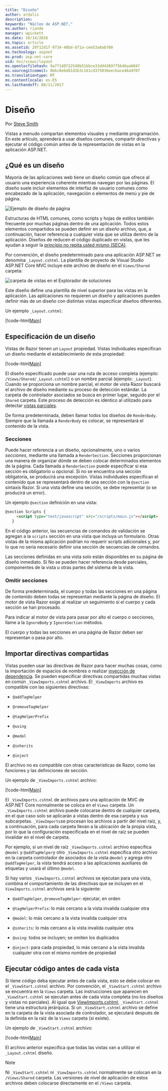 ```yaml
---
title: "Diseño"
author: ardalis
description: 
keywords: "Núcleo de ASP.NET,"
ms.author: riande
manager: wpickett
ms.date: 10/14/2016
ms.topic: article
ms.assetid: 29f12d1f-9734-48bd-bf1a-cee53a8ab700
ms.technology: aspnet
ms.prod: asp.net-core
uid: mvc/views/layout
ms.openlocfilehash: 9a7f140722548b51bbce33d44389ff5646aa6047
ms.sourcegitcommit: 0b6c8e6d81d2b3c161cd375036eecbace46a9707
ms.translationtype: MT
ms.contentlocale: es-ES
ms.lasthandoff: 08/11/2017
---
```

# <a name="layout"></a>Diseño

Por [Steve Smith](http://ardalis.com)

Vistas a menudo compartan elementos visuales y mediante programación. En este artículo, aprenderá a usar diseños comunes, compartir directivas y ejecutar el código común antes de la representación de vistas en la aplicación ASP.NET.

## <a name="what-is-a-layout"></a>¿Qué es un diseño

Mayoría de las aplicaciones web tiene un diseño común que ofrece al usuario una experiencia coherente mientras navegan por las páginas. El diseño suele incluir elementos de interfaz de usuario comunes como encabezado de la aplicación, navegación o elementos de menú y pie de página.

![Ejemplo de diseño de página](layout/_static/page-layout.png)

Estructuras de HTML comunes, como scripts y hojas de estilos también frecuente por muchas páginas dentro de una aplicación. Todos estos elementos compartidos se pueden definir en un *diseño* archivo, que, a continuación, hacer referencia a cualquier vista que se utiliza dentro de la aplicación. Diseños de reducen el código duplicado en vistas, que les ayudan a seguir la [principio no repita usted mismo (SECA)](http://deviq.com/don-t-repeat-yourself/).

Por convención, el diseño predeterminado para una aplicación ASP.NET se denomina `_Layout.cshtml`. La plantilla de proyecto de Visual Studio ASP.NET Core MVC incluye este archivo de diseño en el `Views/Shared` carpeta:

![carpeta de vistas en el Explorador de soluciones](layout/_static/web-project-views.png)

Este diseño define una plantilla de nivel superior para las vistas en la aplicación. Las aplicaciones no requieren un diseño y aplicaciones pueden definir más de un diseño con distintas vistas especificar diseños diferentes.

Un ejemplo `_Layout.cshtml`:

[!code-html[Main](../../common/samples/WebApplication1/Views/Shared/_Layout.cshtml?highlight=42,66)]

## <a name="specifying-a-layout"></a>Especificación de un diseño

Vistas de Razor tienen un `Layout` propiedad. Vistas individuales especifican un diseño mediante el establecimiento de esta propiedad:

[!code-html[Main](../../common/samples/WebApplication1/Views/_ViewStart.cshtml?highlight=2)]

El diseño especificado puede usar una ruta de acceso completa (ejemplo: `/Views/Shared/_Layout.cshtml`) o un nombre parcial (ejemplo: `_Layout`). Cuando se proporciona un nombre parcial, el motor de vista Razor buscará el archivo de diseño mediante su proceso de detección estándar. La carpeta de controlador asociados se busca en primer lugar, seguido por el `Shared` carpeta. Este proceso de detección es idéntico al utilizado para detectar [vistas parciales](partial.md).

De forma predeterminada, deben llamar todos los diseños de `RenderBody`. Siempre que la llamada a `RenderBody` es colocar, se representará el contenido de la vista.

<a name=layout-sections-label></a>

### <a name="sections"></a>Secciones

Puede hacer referencia a un diseño, opcionalmente, uno o varios *secciones*, mediante una llamada a `RenderSection`. Secciones proporcionan una manera de organizar dónde se deben colocar determinados elementos de la página. Cada llamada a `RenderSection` puede especificar si esa sección es obligatorio u opcional. Si no se encuentra una sección obligatoria, se producirá una excepción. Vistas individuales especifican el contenido que se representará dentro de una sección con la `@section` sintaxis Razor. Si una vista define una sección, se debe representar (o se producirá un error).

Un ejemplo `@section` definición en una vista:

```html
@section Scripts {
     <script type="text/javascript" src="/scripts/main.js"></script>
   }
   ```

En el código anterior, las secuencias de comandos de validación se agregan a la `scripts` sección en una vista que incluya un formulario. Otras vistas de la misma aplicación podrían no requerir scripts adicionales y, por lo que no sería necesario definir una sección de secuencias de comandos.

Las secciones definidas en una vista solo están disponibles en su página de diseño inmediato. Sí No se pueden hacer referencia desde parciales, componentes de la vista u otras partes del sistema de la vista.

### <a name="ignoring-sections"></a>Omitir secciones

De forma predeterminada, el cuerpo y todas las secciones en una página de contenido deben todas se representan mediante la página de diseño. El motor de vista Razor exige al realizar un seguimiento si el cuerpo y cada sección se han procesado.

Para indicar al motor de vista para pasar por alto el cuerpo o secciones, llame a la `IgnoreBody` y `IgnoreSection` métodos.

El cuerpo y todas las secciones en una página de Razor deben ser representan o pasa por alto.

<a name=viewimports></a>

## <a name="importing-shared-directives"></a>Importar directivas compartidas

Vistas pueden usar las directivas de Razor para hacer muchas cosas, como la importación de espacios de nombres o realizar [inyección de dependencia](dependency-injection.md). Se pueden especificar directivas compartidas muchas vistas en común `_ViewImports.cshtml` archivo. El `_ViewImports` archivo es compatible con las siguientes directivas:

* `@addTagHelper`

* `@removeTagHelper`

* `@tagHelperPrefix`

* `@using`

* `@model`

* `@inherits`

* `@inject`

El archivo no es compatible con otras características de Razor, como las funciones y las definiciones de sección.

Un ejemplo de `_ViewImports.cshtml` archivo:

[!code-html[Main](../../common/samples/WebApplication1/Views/_ViewImports.cshtml)]

El `_ViewImports.cshtml` de archivos para una aplicación de MVC de ASP.NET Core normalmente se coloca en el `Views` carpeta. Un `_ViewImports.cshtml` archivo puede colocarse dentro de cualquier carpeta, en el que caso solo se aplicarán a vistas dentro de esa carpeta y sus subcarpetas. `_ViewImports`se procesan los archivos a partir del nivel raíz, y, a continuación, para cada carpeta llevan a la ubicación de la propia vista, por lo que la configuración especificada en el nivel de raíz se pueden invalidar en el nivel de carpeta.

Por ejemplo, si un nivel de raíz `_ViewImports.cshtml` archivo especifica `@model` y `@addTagHelper`y otro `_ViewImports.cshtml` especifica otro archivo en la carpeta controlador de asociados de la vista `@model` y agrega otro `@addTagHelper`, la vista tendrá acceso a las aplicaciones auxiliares de etiquetas y usará el último `@model`.

Si hay varios `_ViewImports.cshtml` archivos se ejecutan para una vista, combina el comportamiento de las directivas que se incluyen en el `ViewImports.cshtml` archivos será la siguiente:

* `@addTagHelper`, `@removeTagHelper`: ejecutar, en orden

* `@tagHelperPrefix`: lo más cercano a la vista invalida cualquier otra

* `@model`: lo más cercano a la vista invalida cualquier otra

* `@inherits`: lo más cercano a la vista invalida cualquier otra

* `@using`: todos se incluyen; se omiten los duplicados

* `@inject`: para cada propiedad, lo más cercano a la vista invalida cualquier otra con el mismo nombre de propiedad

<a name=viewstart></a>

## <a name="running-code-before-each-view"></a>Ejecutar código antes de cada vista

Si tiene código deba ejecutar antes de cada vista, esto se debe colocar en el `_ViewStart.cshtml` archivo. Por convención, el `_ViewStart.cshtml` archivo se encuentra en la `Views` carpeta. Las instrucciones que aparecen en `_ViewStart.cshtml` se ejecutan antes de cada vista completa (no los diseños y vistas no parciales). Al igual que [ViewImports.cshtml](xref:mvc/views/layout#viewimports), `_ViewStart.cshtml` tiene una estructura jerárquica. Si un `_ViewStart.cshtml` archivo se define en la carpeta de la vista asociada de controlador, se ejecutará después de la definida en la raíz de la `Views` carpeta (si existe).

Un ejemplo de `_ViewStart.cshtml` archivo:

[!code-html[Main](../../common/samples/WebApplication1/Views/_ViewStart.cshtml)]

El archivo anterior especifica que todas las vistas van a utilizar el `_Layout.cshtml` diseño.

> [!NOTE]
> Ni `_ViewStart.cshtml` ni `_ViewImports.cshtml` normalmente se colocan en la `/Views/Shared` carpeta. Las versiones de nivel de aplicación de estos archivos deben colocarse directamente en el `/Views` carpeta.
